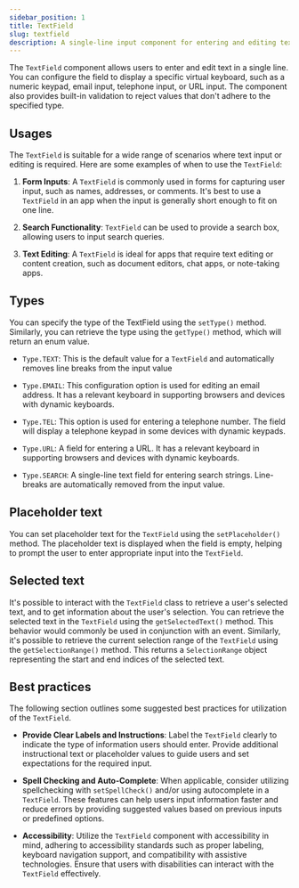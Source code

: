 ```yaml
---
sidebar_position: 1
title: TextField
slug: textfield
description: A single-line input component for entering and editing text data.
---
```


<DocChip chip='shadow' />
<DocChip chip='name' label="dwc-field" />
<JavadocLink type="foundation" location="com/webforj/component/field/TextField" top='true'/>

<ParentLink parent="Field" />

The `TextField` component allows users to enter and edit text in a single line. You can configure the field to display a specific virtual keyboard, such as a numeric keypad, email input, telephone input, or URL input. The component also provides built-in validation to reject values that don't adhere to the specified type.

## Usages

The `TextField` is suitable for a wide range of scenarios where text input or editing is required. Here are some examples of when to use the `TextField`:

1. **Form Inputs**: A `TextField` is commonly used in forms for capturing user input, such as names, addresses, or comments. It's best to use a `TextField` in an app when the input is generally short enough to fit on one line.

2. **Search Functionality**: `TextField` can be used to provide a search box, allowing users to input search queries.

3. **Text Editing**: A `TextField` is ideal for apps that require text editing or content creation, such as document editors, chat apps, or note-taking apps.

## Types

You can specify the type of the TextField using the `setType()` method. Similarly, you can retrieve the type using the `getType()` method, which will return an enum value.

- `Type.TEXT`: This is the default value for a `TextField` and automatically removes line breaks from the input value

- `Type.EMAIL`: This configuration option is used for editing an email address. It has a relevant keyboard in supporting browsers and devices with dynamic keyboards.

- `Type.TEL`: This option is used for entering a telephone number. The field will display a telephone keypad in some devices with dynamic keypads.

- `Type.URL`: A field for entering a URL. It has a relevant keyboard in supporting browsers and devices with dynamic keyboards.

- `Type.SEARCH`: A single-line text field for entering search strings. Line-breaks are automatically removed from the input value.

<ComponentDemo 
path='https://demo.webforj.com/webapp/controlsamples/textfield?'
javaE='https://raw.githubusercontent.com/webforj/webforj-docs-samples/refs/heads/main/src/main/java/com/webforj/samples/views/fields/textfield/TextFieldView.java'
/>

## Placeholder text

You can set placeholder text for the `TextField` using the `setPlaceholder()` method. The placeholder text is displayed when the field is empty, helping to prompt the user to enter appropriate input into the `TextField`.

## Selected text

It's possible to interact with the `TextField` class to retrieve a user's selected text, and to get information about the user's selection. You can retrieve the selected text in the `TextField` using the `getSelectedText()` method. This behavior would commonly be used in conjunction with an event. Similarly, it's possible to retrieve the current selection range of the `TextField` using the `getSelectionRange()` method. This returns a `SelectionRange` object representing the start and end indices of the selected text.

## Best practices

The following section outlines some suggested best practices for utilization of the `TextField`.

- **Provide Clear Labels and Instructions**: Label the `TextField` clearly to indicate the type of information users should enter. Provide additional instructional text or placeholder values to guide users and set expectations for the required input.

- **Spell Checking and Auto-Complete**: When applicable, consider utilizing spellchecking with `setSpellCheck()` and/or using autocomplete in a `TextField`. These features can help users input information faster and reduce errors by providing suggested values based on previous inputs or predefined options.

- **Accessibility**: Utilize the `TextField` component with accessibility in mind, adhering to accessibility standards such as proper labeling, keyboard navigation support, and compatibility with assistive technologies. Ensure that users with disabilities can interact with the `TextField` effectively.